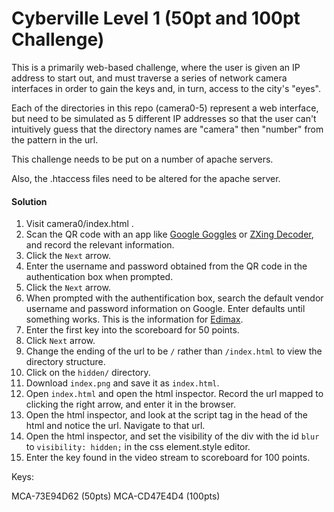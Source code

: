 # Cyberville Level 1 (50pt and 100pt Challenge)

This is a primarily web-based challenge, where the user is given an IP address to start out, and must traverse a series of network camera interfaces in order to gain the keys and, in turn, access to the city's "eyes".

Each of the directories in this repo (camera0-5) represent a web interface, but need to be simulated as 5 different IP addresses so that the user can't intuitively guess that the directory names are "camera" then "number" from the pattern in the url.

This challenge needs to be put on a number of apache servers.

Also, the .htaccess files need to be altered for the apache server.

#### Solution

1. Visit camera0/index.html . 
2. Scan the QR code with an app like [Google Goggles](https://play.google.com/store/apps/details?id=com.google.android.apps.unveil) or [ZXing Decoder](http://zxing.org/w/decode.jspx), and record the relevant information.
3. Click the ```Next``` arrow.
4. Enter the username and password obtained from the QR code in the authentication box when prompted.
5. Click the ```Next``` arrow.
6. When prompted with the authentification box, search the default vendor username and password information on Google. Enter defaults until something works. This is the information for [Edimax](http://www.edimax.us/html/Faq/FAQ_CameraReset.htm).
7. Enter the first key into the scoreboard for 50 points.
8. Click ```Next``` arrow.
9. Change the ending of the url to be ```/``` rather than ```/index.html``` to view the directory structure.
10. Click on the ```hidden/``` directory.
11. Download ```index.png``` and save it as ```index.html```.
12. Open ```index.html``` and open the html inspector. Record the url mapped to clicking the right arrow, and enter it in the browser.
13. Open the html inspector, and look at the script tag in the head of the html and notice the url. Navigate to that url.
14. Open the html inspector, and set the visibility of the div with the id ```blur``` to ```visibility: hidden;``` in the css element.style editor.
15. Enter the key found in the video stream to scoreboard for 100 points.


Keys:

MCA-73E94D62 (50pts)
MCA-CD47E4D4 (100pts)
